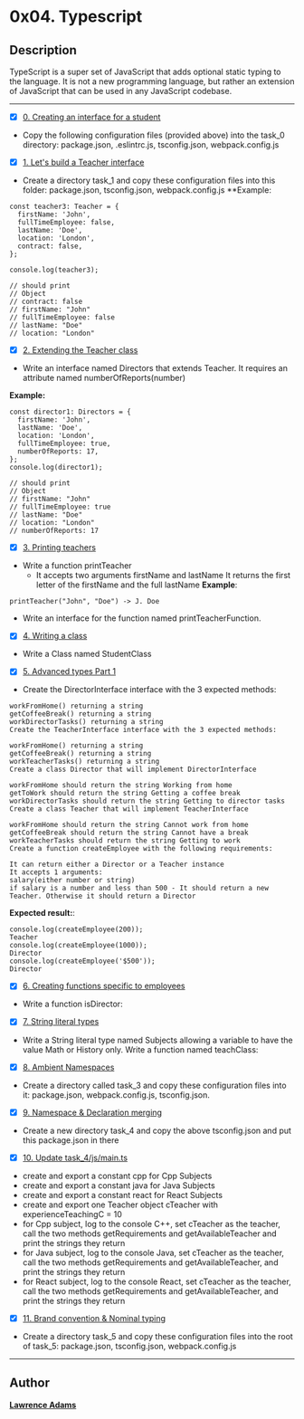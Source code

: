 # 0x04. Typescript

## Description

TypeScript is a super set of JavaScript that adds optional static typing to the language. It is not a new programming language, but rather an extension of JavaScript that can be used in any JavaScript codebase.

---

+ [x] [0. Creating an interface for a student](./task_0/js/main.ts)

+ Copy the following configuration files (provided above) into the task_0 directory: package.json, .eslintrc.js, tsconfig.json, webpack.config.js

+ [x] [1. Let's build a Teacher interface](./task_1/js/main.ts)

+ Create a directory task_1 and copy these configuration files into this folder: package.json, tsconfig.json, webpack.config.js
**Example:
```
const teacher3: Teacher = {
  firstName: 'John',
  fullTimeEmployee: false,
  lastName: 'Doe',
  location: 'London',
  contract: false,
};

console.log(teacher3);

// should print
// Object
// contract: false
// firstName: "John"
// fullTimeEmployee: false
// lastName: "Doe"
// location: "London"
```
+ [x] [2. Extending the Teacher class](./task_1/js/main.ts)

+ Write an interface named Directors that extends Teacher. It requires an attribute named numberOfReports(number)

**Example:**
```
const director1: Directors = {
  firstName: 'John',
  lastName: 'Doe',
  location: 'London',
  fullTimeEmployee: true,
  numberOfReports: 17,
};
console.log(director1);

// should print
// Object
// firstName: "John"
// fullTimeEmployee: true
// lastName: "Doe"
// location: "London"
// numberOfReports: 17
```
+ [x] [3. Printing teachers](./task_1/js/main.ts)

+ Write a function printTeacher
  + It accepts two arguments firstName and lastName
   It returns the first letter of the firstName and the full lastName
**Example**:
```
printTeacher("John", "Doe") -> J. Doe
```
   + Write an interface for the function named printTeacherFunction.
+ [x] [4. Writing a class](./task_1/js/main.ts)

+ Write a Class named StudentClass

+ [x] [5. Advanced types Part 1](./task_2/js/main.ts)

+ Create the DirectorInterface interface with the 3 expected methods:
```
workFromHome() returning a string
getCoffeeBreak() returning a string
workDirectorTasks() returning a string
Create the TeacherInterface interface with the 3 expected methods:

workFromHome() returning a string
getCoffeeBreak() returning a string
workTeacherTasks() returning a string
Create a class Director that will implement DirectorInterface

workFromHome should return the string Working from home
getToWork should return the string Getting a coffee break
workDirectorTasks should return the string Getting to director tasks
Create a class Teacher that will implement TeacherInterface

workFromHome should return the string Cannot work from home
getCoffeeBreak should return the string Cannot have a break
workTeacherTasks should return the string Getting to work
Create a function createEmployee with the following requirements:

It can return either a Director or a Teacher instance
It accepts 1 arguments:
salary(either number or string)
if salary is a number and less than 500 - It should return a new Teacher. Otherwise it should return a Director
```
**Expected result:**:
```
console.log(createEmployee(200));
Teacher
console.log(createEmployee(1000));
Director
console.log(createEmployee('$500'));
Director
```

+ [x] [6. Creating functions specific to employees](./task_2/js/main.ts)

+ Write a function isDirector:

+ [x] [7. String literal types](./task_2/js/main.ts)

+ Write a String literal type named Subjects allowing a variable to have the value Math or History only.
Write a function named teachClass:

+ [x] [8. Ambient Namespaces](./task_3/js/main.ts)

+ Create a directory called task_3 and copy these configuration files into it: package.json, webpack.config.js, tsconfig.json.

+ [x] [9. Namespace & Declaration merging](./task_4/package.json)

+ Create a new directory task_4 and copy the above tsconfig.json and put this package.json in there

+ [x] [10. Update task_4/js/main.ts](./task_4/js/main.ts)

* create and export a constant cpp for Cpp Subjects
* create and export a constant java for Java Subjects
* create and export a constant react for React Subjects
* create and export one Teacher object cTeacher with experienceTeachingC = 10
* for Cpp subject, log to the console C++, set cTeacher as the teacher, call the two methods getRequirements and getAvailableTeacher and print the strings they return
* for Java subject, log to the console Java, set cTeacher as the teacher, call the two methods getRequirements and getAvailableTeacher, and print the strings they return
* for React subject, log to the console React, set cTeacher as the teacher, call the two methods getRequirements and getAvailableTeacher, and print the strings they return

+ [x] [11. Brand convention & Nominal typing](./task_5/js/main.ts)

* Create a directory task_5 and copy these configuration files into the root of task_5: package.json, tsconfig.json, webpack.config.js

---

## Author

[**Lawrence Adams**](./https://github.com/theclubfoot)
